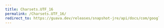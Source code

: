 ```yaml
---
title: Charsets.UTF_16
permalink: /Charsets.UTF_16/
redirect_to: https://guava.dev/releases/snapshot-jre/api/docs/com/google/common/base/Charsets.html#UTF_16
---
```


